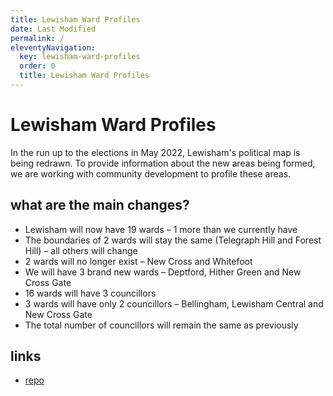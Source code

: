 ```yaml
---
title: Lewisham Ward Profiles
date: Last Modified 
permalink: /
eleventyNavigation:
  key: lewisham-ward-profiles
  order: 0
  title: Lewisham Ward Profiles
---
```

# Lewisham Ward Profiles

In the run up to the elections in May 2022, Lewisham's political map is being redrawn. To provide information about the new areas being formed, we are working with community development to profile these areas.

## what are the main changes?

* Lewisham will now have 19 wards – 1 more than we currently have
* The boundaries of 2 wards will stay the same (Telegraph Hill and Forest Hill) – all others will change
* 2 wards will no longer exist – New Cross and Whitefoot
* We will have 3 brand new wards – Deptford, Hither Green and New Cross Gate
* 16 wards will have 3 councillors
* 3 wards will have only 2 councillors – Bellingham, Lewisham Central and New Cross Gate
* The total number of councillors will remain the same as previously

## links
* [repo](https://github.com/lb-lewisham/lewisham-ward-profiles)
